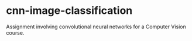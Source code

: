 # cnn-image-classification
Assignment involving convolutional neural networks for a Computer Vision course. 
